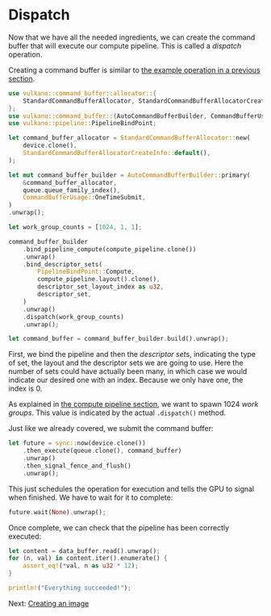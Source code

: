 # Dispatch

Now that we have all the needed ingredients, we can create the command buffer that will execute
our compute pipeline. This is called a *dispatch* operation.

Creating a command buffer is similar to [the example operation in a previous
section](../buffer_creation/example_operation.html).

```rust
use vulkano::command_buffer::allocator::{
    StandardCommandBufferAllocator, StandardCommandBufferAllocatorCreateInfo,
};
use vulkano::command_buffer::{AutoCommandBufferBuilder, CommandBufferUsage};
use vulkano::pipeline::PipelineBindPoint;

let command_buffer_allocator = StandardCommandBufferAllocator::new(
    device.clone(),
    StandardCommandBufferAllocatorCreateInfo::default(),
);

let mut command_buffer_builder = AutoCommandBufferBuilder::primary(
    &command_buffer_allocator,
    queue.queue_family_index(),
    CommandBufferUsage::OneTimeSubmit,
)
.unwrap();

let work_group_counts = [1024, 1, 1];

command_buffer_builder
    .bind_pipeline_compute(compute_pipeline.clone())
    .unwrap()
    .bind_descriptor_sets(
        PipelineBindPoint::Compute,
        compute_pipeline.layout().clone(),
        descriptor_set_layout_index as u32,
        descriptor_set,
    )
    .unwrap()
    .dispatch(work_group_counts)
    .unwrap();

let command_buffer = command_buffer_builder.build().unwrap();
```

First, we bind the pipeline and then the *descriptor set*s, indicating the type of set, the layout
and the descriptor sets we are going to use. Here the number of sets could have actually been many, 
in which case we would indicate our desired one with an index. Because we only have one, the index 
is 0.

As explained in [the compute pipeline section](compute_pipeline.html), we want to spawn 1024
*work groups*. This value is indicated by the actual `.dispatch()` method.

Just like we already covered, we submit the command buffer:

```rust
let future = sync::now(device.clone())
    .then_execute(queue.clone(), command_buffer)
    .unwrap()
    .then_signal_fence_and_flush()
    .unwrap();
```

This just schedules the operation for execution and tells the GPU to signal when finished.
We have to wait for it to complete:

```rust
future.wait(None).unwrap();
```

Once complete, we can check that the pipeline has been correctly executed:

```rust
let content = data_buffer.read().unwrap();
for (n, val) in content.iter().enumerate() {
    assert_eq!(*val, n as u32 * 12);
}

println!("Everything succeeded!");
```

Next: [Creating an image](../images/image_creation.html)
